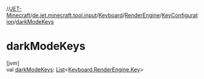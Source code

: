 //[JET-Minecraft](../../../../../index.md)/[de.jet.minecraft.tool.input](../../../index.md)/[Keyboard](../../index.md)/[RenderEngine](../index.md)/[KeyConfiguration](index.md)/[darkModeKeys](dark-mode-keys.md)

# darkModeKeys

[jvm]\
val [darkModeKeys](dark-mode-keys.md): [List](https://kotlinlang.org/api/latest/jvm/stdlib/kotlin.collections/-list/index.html)&lt;[Keyboard.RenderEngine.Key](../-key/index.md)&gt;
